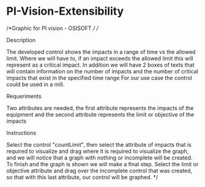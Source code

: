 # PI-Vision-Extensibility
/*Graphic for PI vision - OSISOFT */
/*

Description

The developed control shows the impacts in a range of time vs the allowed limit.
Where we will have to, if an impact exceeds the allowed limit this will represent as a critical impact.
In addition we will have 2 boxes of texts that will contain information on the number of impacts and the number of critical impacts that exist in the specified time range
For our use case the control could be used in a mill.

Requeriments

Two attributes are needed, the first attribute represents the impacts of the equipment and
the second attribute represents the limit or objective of the impacts

Instructions

Select the control "countLimit", then select the attribute of impacts that is required to visualize and drag where it is required to visualize the graph, and we will notice that a graph with nothing or incomplete will be created. To finish and the graph is shown we will make a final step.
Select the limit or objective attribute and drag over the incomplete control that was created, so that with this last attribute, our control will be graphed.
*/


